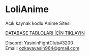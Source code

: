 # LoliAnime
 Açık kaynak kodlu Anime Sitesi
 
 <a href="https://github.com/YasinSenpai/LoliAnime/blob/8bc5522888b55df76d1e0ff7b30cfb4a0b41707c/php/lolihentai_userRegistersystem.php#L4">DATABASE TABLOLARI İÇİN TIKLAYIN
 </a>
 
 Discord: YasininFightClub#3200 <br>
 Email: ozkayayasin964@gmail.com
